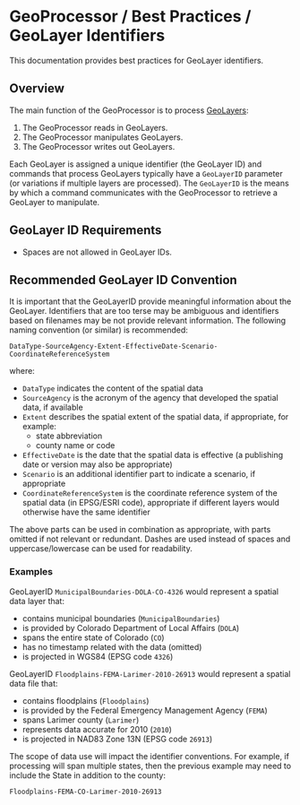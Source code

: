 # GeoProcessor / Best Practices / GeoLayer Identifiers #

This documentation provides best practices for GeoLayer identifiers.

## Overview ##

The main function of the GeoProcessor is to process [GeoLayers](../../introduction.md#geolayer):

1. The GeoProcessor reads in GeoLayers.
2. The GeoProcessor manipulates GeoLayers. 
3. The GeoProcessor writes out GeoLayers. 

Each GeoLayer is assigned a unique identifier (the GeoLayer ID) and commands that process GeoLayers
typically have a `GeoLayerID` parameter (or variations if multiple layers are processed).
The `GeoLayerID` is the means by which a command communicates with the GeoProcessor to retrieve a GeoLayer to manipulate.

## GeoLayer ID Requirements ##

* Spaces are not allowed in GeoLayer IDs.

## Recommended GeoLayer ID Convention ##

It is important that the GeoLayerID provide meaningful information about the GeoLayer.
Identifiers that are too terse may be ambiguous and identifiers based on filenames may
be not provide relevant information.
The following naming convention (or similar) is recommended:

```
DataType-SourceAgency-Extent-EffectiveDate-Scenario-CoordinateReferenceSystem
```

where: 

* `DataType` indicates the content of the spatial data
* `SourceAgency` is the acronym of the agency that developed the spatial data, if available
* `Extent` describes the spatial extent of the spatial data, if appropriate, for example:
	+ state abbreviation
	+ county name or code
* `EffectiveDate` is the date that the spatial data is effective (a publishing date or version may also be appropriate)
* `Scenario` is an additional identifier part to indicate a scenario, if appropriate
* `CoordinateReferenceSystem` is the coordinate reference system of the spatial data (in EPSG/ESRI code),
appropriate if different layers would otherwise have the same identifier

The above parts can be used in combination as appropriate, with parts omitted if not relevant or redundant.
Dashes are used instead of spaces and uppercase/lowercase can be used for readability.

### Examples ###

GeoLayerID `MunicipalBoundaries-DOLA-CO-4326` would represent a spatial data layer that:

* contains municipal boundaries (`MunicipalBoundaries`)
* is provided by Colorado Department of Local Affairs (`DOLA`)
* spans the entire state of Colorado (`CO`)
* has no timestamp related with the data (omitted)
* is projected in WGS84 (EPSG code `4326`)

GeoLayerID `Floodplains-FEMA-Larimer-2010-26913` would represent a spatial data file that: 

* contains floodplains (`Floodplains`)
* is provided by the Federal Emergency Management Agency (`FEMA`)
* spans Larimer county (`Larimer`)
* represents data accurate for 2010 (`2010`)
* is projected in NAD83 Zone 13N (EPSG code `26913`)

The scope of data use will impact the identifier conventions.
For example, if processing will span multiple states, then the previous example may need to include the State
in addition to the county:

```text
Floodplains-FEMA-CO-Larimer-2010-26913
```
